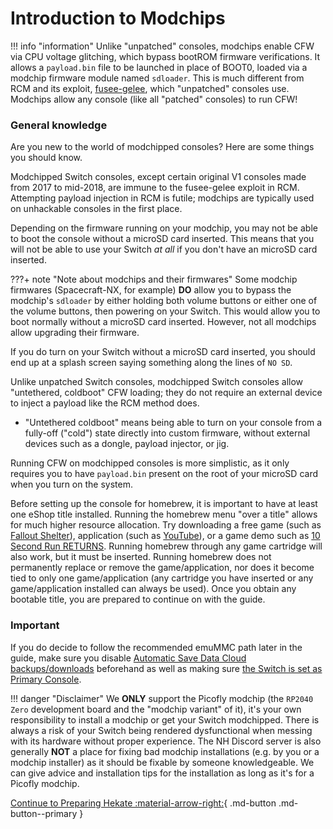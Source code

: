 # Introduction to Modchips

!!! info "information"
    Unlike "unpatched" consoles,
    modchips enable CFW via CPU voltage glitching, which bypass bootROM firmware verifications. It allows a ``payload.bin`` file to be launched in place of BOOT0, loaded via a modchip firmware module named `sdloader`. This is much different from RCM and its exploit, [fusee-gelee](https://github.com/Qyriad/fusee-launcher/blob/master/report/fusee_gelee.md), which "unpatched" consoles use.
    Modchips allow any console (like all "patched" consoles) to run CFW!

### **General knowledge**

Are you new to the world of modchipped consoles? Here are some things you should know.

Modchipped Switch consoles, except certain original V1 consoles made from 2017 to mid-2018, are immune to the fusee-gelee exploit in RCM. Attempting payload injection in RCM is futile; modchips are typically used on unhackable consoles in the first place.

Depending on the firmware running on your modchip, you may not be able to boot the console without a microSD card inserted.
This means that you will not be able to use your Switch *at all* if you don't have an microSD card inserted.

???+ note "Note about modchips and their firmwares"
    Some modchip firmwares (Spacecraft-NX, for example) **DO** allow you to bypass the modchip's `sdloader` by either holding both volume buttons or either one of the volume buttons, then powering on your Switch. This would allow you to boot normally without a microSD card inserted. However, not all modchips allow upgrading their firmware.

If you do turn on your Switch without a microSD card inserted, you should end up at a splash screen saying something along the lines of `NO SD`.

Unlike unpatched Switch consoles, modchipped Switch consoles allow "untethered, coldboot" CFW loading; they do not require an external device to inject a payload like the RCM method does.

- "Untethered coldboot" means being able to turn on your console from a fully-off ("cold") state directly into custom firmware, without external devices such as a dongle, payload injector, or jig.

Running CFW on modchipped consoles is more simplistic, as it only requires you to have `payload.bin` present on the root of your microSD card when you turn on the system.

Before setting up the console for homebrew, it is important to have at least one eShop title installed. Running the homebrew menu "over a title" allows for much higher resource allocation. Try downloading a free game (such as [Fallout Shelter](https://www.nintendo.com/games/detail/fallout-shelter-switch/)), application (such as [YouTube](https://www.nintendo.com/games/detail/youtube-switch/)), or a game demo such as [10 Second Run RETURNS](https://www.nintendo.com/games/detail/10-second-run-returns-switch). Running homebrew through any game cartridge will also work, but it must be inserted. Running homebrew does not permanently replace or remove the game/application, nor does it become tied to only one game/application (any cartridge you have inserted or any game/application installed can always be used). Once you obtain any bootable title, you are prepared to continue on with the guide.

### **Important**
If you do decide to follow the recommended emuMMC path later in the guide, make sure you disable [Automatic Save Data Cloud backups/downloads](https://www.nintendo.co.uk/Support/Nintendo-Switch/How-to-Enable-Disable-Automatic-Save-Data-Backups-and-Downloads-1434310.html) beforehand as well as making sure [the Switch is set as Primary Console](https://en-americas-support.nintendo.com/app/answers/detail/a_id/22453/~/how-to-change-the-primary-console-for-your-nintendo-account).


!!! danger "Disclaimer"
    We **ONLY** support the Picofly modchip (the `RP2040 Zero` development board and the "modchip variant" of it), it's your own responsibility to install a modchip or get your Switch modchipped.
    There is always a risk of your Switch being rendered dysfunctional when messing with its hardware without proper experience.
    The NH Discord server is also generally **NOT** a place for fixing bad modchip installations (e.g. by you or a modchip installer) as it should be fixable by someone knowledgeable.
    We can give advice and installation tips for the installation as long as it's for a Picofly modchip.

[Continue to Preparing Hekate :material-arrow-right:](preparing_hekate.md){ .md-button .md-button--primary }
